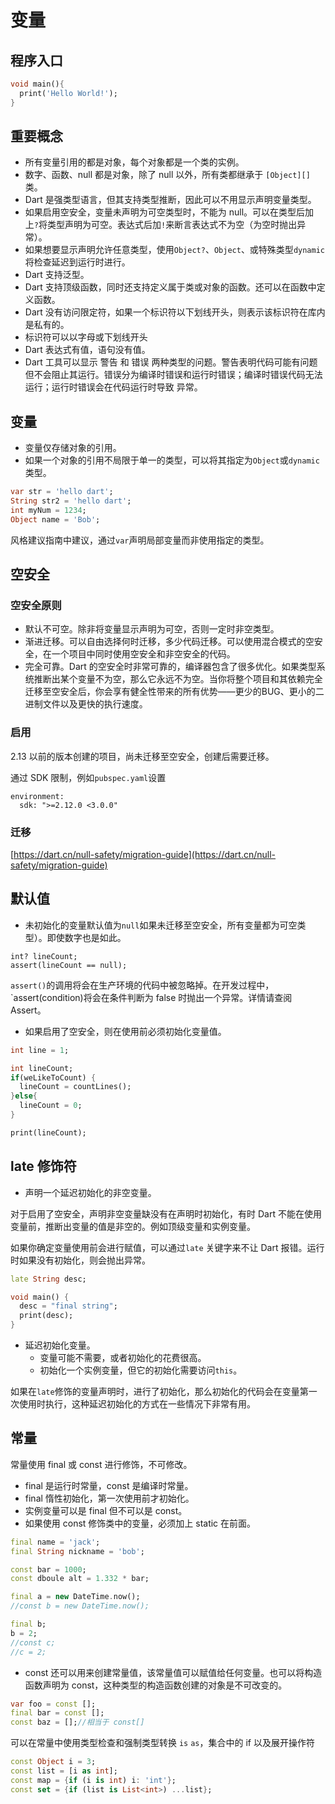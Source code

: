 # 变量

## 程序入口

```dart
void main(){
  print('Hello World!');
}
```

## 重要概念

- 所有变量引用的都是对象，每个对象都是一个类的实例。
- 数字、函数、null 都是对象，除了 null 以外，所有类都继承于 `[Object][]` 类。
- Dart 是强类型语言，但其支持类型推断，因此可以不用显示声明变量类型。
- 如果启用空安全，变量未声明为可空类型时，不能为 null。可以在类型后加上`?`将类型声明为可空。表达式后加`!`来断言表达式不为空（为空时抛出异常）。
- 如果想要显示声明允许任意类型，使用`Object?`、`Object`、或特殊类型`dynamic`将检查延迟到运行时进行。
- Dart 支持泛型。
- Dart 支持顶级函数，同时还支持定义属于类或对象的函数。还可以在函数中定义函数。
- Dart 没有访问限定符，如果一个标识符以下划线开头，则表示该标识符在库内是私有的。
- 标识符可以以字母或下划线开头
- Dart 表达式有值，语句没有值。
- Dart 工具可以显示 警告 和 错误 两种类型的问题。警告表明代码可能有问题但不会阻止其运行。错误分为编译时错误和运行时错误；编译时错误代码无法运行；运行时错误会在代码运行时导致 异常。

## 变量

- 变量仅存储对象的引用。
- 如果一个对象的引用不局限于单一的类型，可以将其指定为`Object`或`dynamic`类型。

```dart
var str = 'hello dart';
String str2 = 'hello dart';
int myNum = 1234;
Object name = 'Bob';
```

风格建议指南中建议，通过`var`声明局部变量而非使用指定的类型。

## 空安全

### 空安全原则

- 默认不可空。除非将变量显示声明为可空，否则一定时非空类型。
- 渐进迁移。可以自由选择何时迁移，多少代码迁移。可以使用混合模式的空安全，在一个项目中同时使用空安全和非空安全的代码。
- 完全可靠。Dart 的空安全时非常可靠的，编译器包含了很多优化。如果类型系统推断出某个变量不为空，那么它永远不为空。当你将整个项目和其依赖完全迁移至空安全后，你会享有健全性带来的所有优势——更少的BUG、更小的二进制文件以及更快的执行速度。

### 启用

2.13 以前的版本创建的项目，尚未迁移至空安全，创建后需要迁移。

通过 SDK 限制，例如`pubspec.yaml`设置

```
environment:
  sdk: ">=2.12.0 <3.0.0"
```

### 迁移

[https://dart.cn/null-safety/migration-guide](https://dart.cn/null-safety/migration-guide)

## 默认值

- 未初始化的变量默认值为`null`如果未迁移至空安全，所有变量都为可空类型）。即使数字也是如此。

```
int? lineCount;
assert(lineCount == null);
```

`assert()`的调用将会在生产环境的代码中被忽略掉。在开发过程中，`assert(condition)将会在条件判断为 false 时抛出一个异常。详情请查阅 Assert。

- 如果启用了空安全，则在使用前必须初始化变量值。

```dart
int line = 1;

int lineCount;
if(weLikeToCount) {
  lineCount = countLines();
}else{
  lineCount = 0;
}

print(lineCount);
```

## late 修饰符

- 声明一个延迟初始化的非空变量。
  
对于启用了空安全，声明非空变量缺没有在声明时初始化，有时 Dart 不能在使用变量前，推断出变量的值是非空的。例如顶级变量和实例变量。

如果你确定变量使用前会进行赋值，可以通过`late` 关键字来不让 Dart 报错。运行时如果没有初始化，则会抛出异常。

```dart
late String desc;

void main() {
  desc = "final string";
  print(desc);
}
```

- 延迟初始化变量。
  - 变量可能不需要，或者初始化的花费很高。
  - 初始化一个实例变量，但它的初始化需要访问`this`。

如果在`late`修饰的变量声明时，进行了初始化，那么初始化的代码会在变量第一次使用时执行，这种延迟初始化的方式在一些情况下非常有用。


## 常量

常量使用 final 或 const 进行修饰，不可修改。

- final 是运行时常量，const 是编译时常量。
- final 惰性初始化，第一次使用前才初始化。
- 实例变量可以是 final 但不可以是 const。
- 如果使用 const 修饰类中的变量，必须加上 static 在前面。

```dart
final name = 'jack';
final String nickname = 'bob';

const bar = 1000;
const dboule alt = 1.332 * bar;

final a = new DateTime.now();
//const b = new DateTime.now();

final b;
b = 2;
//const c;
//c = 2;
```
- const 还可以用来创建常量值，该常量值可以赋值给任何变量。也可以将构造函数声明为 const，这种类型的构造函数创建的对象是不可改变的。

```dart
var foo = const [];
final bar = const [];
const baz = [];//相当于 const[]
```

可以在常量中使用类型检查和强制类型转换 `is` `as`，集合中的 if 以及展开操作符

```dart
const Object i = 3;
const list = [i as int];
const map = {if (i is int) i: 'int'};
const set = {if (list is List<int>) ...list};
```
